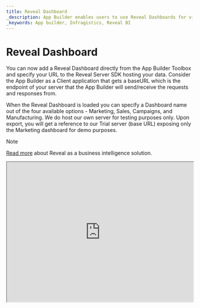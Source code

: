 ```yaml
---
title: Reveal Dashboard
_description: App Builder enables users to use Reveal Dashboards for visualizing data and data analytics 
_keywords: App builder, Infragistics, Reveal BI
---
```


# Reveal Dashboard
You can now add a Reveal Dashboard directly from the App Builder Toolbox and specify your URL to the Reveal Server SDK hosting your data. Consider the App Builder as a Client application that gets a baseURL which is the endpoint of your server that the App Builder will send/receive the requests and responses from.

When the Reveal Dashboard is loaded you can specify a Dashboard name out of the four available options - Marketing, Sales, Campaigns, and Manufacturing. We do host our own server for testing purposes only. Upon export, you will get a reference to our Trial server (base URL) exposing only the Marketing dashboard for demo purposes.

> [!NOTE]
> [Read more](https://help.revealbi.io/web/overview/) about Reveal as a business intelligence solution.

<iframe id="frame" style="aspect-ratio: 4/3; width: 100%;" src="https://appbuilder.indigo.design/app/wrwn5yv0tcjg/preview"/>

## Known issues and limitations
- Only one base URL binding is supported per view. If two or more Reveal dashboards are added to the App Builder View, they should be using the same base URL.
- Using Custom Theme with font that contains spaces doesn't affect text inside visualizations.
- App Preview:
  - Reveal View resizing problems when Display scale is different than 100%, noticeable with the vertical/horizontal scrollbar. **Workaround:** set Padding of the wrapping (parent) Reveal Dashboard. [Example](https://appbuilder.indigo.design/app/wrwn5yv0tcjg/preview) with padding of the step container where the reveal dashboard is places.
  - Editing dashboards in App Builder Preview might lead to unexpected errors from the server *Unexpected error - Quill is not defined*
- Upon code export:
  - There might be sizing problems when you interact with the dashboard elements and expand/collapse them. The Reveal placeholder is sizing itself properly when the whole browser window is resized, although thats not the case for the internal elements sizing changes. 
